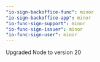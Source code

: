 ```yaml
---
"io-sign-backoffice-func": minor
"io-sign-backoffice-app": minor
"io-func-sign-support": minor
"io-func-sign-issuer": minor
"io-func-sign-user": minor
---
```


Upgraded Node to version 20
